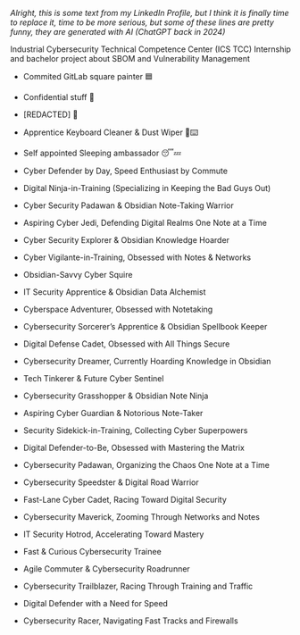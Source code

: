*Alright, this is some text from my LinkedIn Profile, but I think it is finally time to replace it, time to be more serious, but some of these lines are pretty funny, they are generated with AI (ChatGPT back in 2024)*

Industrial Cybersecurity Technical Competence Center (ICS TCC) 
Internship and bachelor project about SBOM and Vulnerability Management

- Commited GitLab square painter 🟦
- Confidential stuff 🤫
- [REDACTED] 🫥
- Apprentice Keyboard Cleaner & Dust Wiper 🎹⌨️
- Self appointed Sleeping ambassador 😴💤

- Cyber Defender by Day, Speed Enthusiast by Commute
- Digital Ninja-in-Training (Specializing in Keeping the Bad Guys Out)
- Cyber Security Padawan & Obsidian Note-Taking Warrior
- Aspiring Cyber Jedi, Defending Digital Realms One Note at a Time
- Cyber Security Explorer & Obsidian Knowledge Hoarder
- Cyber Vigilante-in-Training, Obsessed with Notes & Networks
- Obsidian-Savvy Cyber Squire
- IT Security Apprentice & Obsidian Data Alchemist
- Cyberspace Adventurer, Obsessed with Notetaking
- Cybersecurity Sorcerer’s Apprentice & Obsidian Spellbook Keeper
- Digital Defense Cadet, Obsessed with All Things Secure
- Cybersecurity Dreamer, Currently Hoarding Knowledge in Obsidian
- Tech Tinkerer & Future Cyber Sentinel
- Cybersecurity Grasshopper & Obsidian Note Ninja
- Aspiring Cyber Guardian & Notorious Note-Taker
- Security Sidekick-in-Training, Collecting Cyber Superpowers
- Digital Defender-to-Be, Obsessed with Mastering the Matrix
- Cybersecurity Padawan, Organizing the Chaos One Note at a Time

- Cybersecurity Speedster & Digital Road Warrior
- Fast-Lane Cyber Cadet, Racing Toward Digital Security
- Cybersecurity Maverick, Zooming Through Networks and Notes
- IT Security Hotrod, Accelerating Toward Mastery
- Fast & Curious Cybersecurity Trainee
- Agile Commuter & Cybersecurity Roadrunner
- Cybersecurity Trailblazer, Racing Through Training and Traffic
- Digital Defender with a Need for Speed
- Cybersecurity Racer, Navigating Fast Tracks and Firewalls

